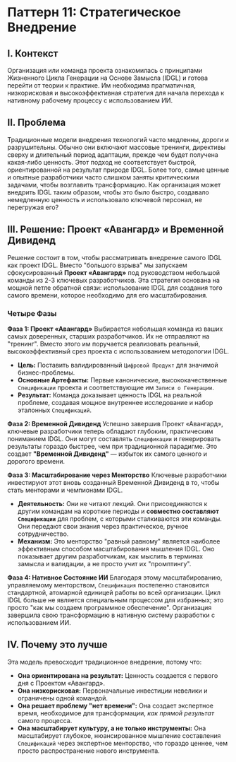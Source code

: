 # Паттерн 11: Стратегическое Внедрение

## I. Контекст

Организация или команда проекта ознакомилась с принципами Жизненного Цикла Генерации на Основе Замысла (IDGL) и готова перейти от теории к практике. Им необходима прагматичная, низкорисковая и высокоэффективная стратегия для начала перехода к нативному рабочему процессу с использованием ИИ.

## II. Проблема

Традиционные модели внедрения технологий часто медленны, дороги и разрушительны. Обычно они включают массовые тренинги, директивы сверху и длительный период адаптации, прежде чем будет получена какая-либо ценность. Этот подход не соответствует быстрой, ориентированной на результат природе IDGL. Более того, самые ценные и опытные разработчики часто слишком заняты критическими задачами, чтобы возглавить трансформацию. Как организация может внедрить IDGL таким образом, чтобы это было быстро, создавало немедленную ценность и использовало ключевой персонал, не перегружая его?

## III. Решение: Проект «Авангард» и Временной Дивиденд

Решение состоит в том, чтобы рассматривать внедрение самого IDGL как проект IDGL. Вместо "большого взрыва" мы запускаем сфокусированный **Проект «Авангард»** под руководством небольшой команды из 2-3 ключевых разработчиков. Эта стратегия основана на мощной петле обратной связи: использование IDGL для создания того самого времени, которое необходимо для его масштабирования.

### Четыре Фазы

**Фаза 1: Проект «Авангард»**
Выбирается небольшая команда из ваших самых доверенных, старших разработчиков. Их не отправляют на "тренинг". Вместо этого им поручается реализовать реальный, высокоэффективный срез проекта с использованием методологии IDGL.
- **Цель:** Поставить валидированный `Цифровой Продукт` для значимой бизнес-проблемы.
- **Основные Артефакты:** Первые канонические, высококачественные `Спецификации` проекта и соответствующие им `Записи о Генерации`.
- **Результат:** Команда доказывает ценность IDGL на реальной проблеме, создавая мощное внутреннее исследование и набор эталонных `Спецификаций`.

**Фаза 2: Временной Дивиденд**
Успешно завершив Проект «Авангард», ключевые разработчики теперь обладают глубоким, практическим пониманием IDGL. Они могут составлять `Спецификации` и генерировать результаты гораздо быстрее, чем при традиционной парадигме. Это создает **"Временной Дивиденд"** — избыток их самого ценного и дорогого времени.

**Фаза 3: Масштабирование через Менторство**
Ключевые разработчики инвестируют этот вновь созданный Временной Дивиденд в то, чтобы стать менторами и чемпионами IDGL.
- **Деятельность:** Они не читают лекций. Они присоединяются к другим командам на короткие периоды и **совместно составляют `Спецификации`** для проблем, с которыми сталкиваются эти команды. Они передают свои знания через практическое, ручное сотрудничество.
- **Механизм:** Это менторство "равный равному" является наиболее эффективным способом масштабирования мышления IDGL. Оно показывает другим разработчикам, как мыслить в терминах замысла и валидации, а не просто учит их "промптингу".

**Фаза 4: Нативное Состояние ИИ**
Благодаря этому масштабированию, управляемому менторством, `Спецификация` постепенно становится стандартной, атомарной единицей работы во всей организации. Цикл IDGL больше не является специальным процессом для избранных; это просто "как мы создаем программное обеспечение". Организация завершила свою трансформацию в нативную систему разработки с использованием ИИ.

## IV. Почему это лучше

Эта модель превосходит традиционное внедрение, потому что:
- **Она ориентирована на результат:** Ценность создается с первого дня с Проектом «Авангард».
- **Она низкорисковая:** Первоначальные инвестиции невелики и ограничены одной командой.
- **Она решает проблему "нет времени":** Она создает экспертное время, необходимое для трансформации, *как прямой результат* самого процесса.
- **Она масштабирует культуру, а не только инструменты:** Она масштабирует глубокое, нюансированное мышление составления `Спецификаций` через экспертное менторство, что гораздо ценнее, чем просто распространение нового инструмента.
